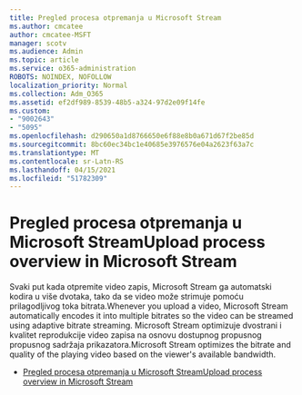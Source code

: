 ```yaml
---
title: Pregled procesa otpremanja u Microsoft Stream
ms.author: cmcatee
author: cmcatee-MSFT
manager: scotv
ms.audience: Admin
ms.topic: article
ms.service: o365-administration
ROBOTS: NOINDEX, NOFOLLOW
localization_priority: Normal
ms.collection: Adm_O365
ms.assetid: ef2df989-8539-48b5-a324-97d2e09f14fe
ms.custom:
- "9002643"
- "5095"
ms.openlocfilehash: d290650a1d8766650e6f88e8b0a671d67f2be85d
ms.sourcegitcommit: 8bc60ec34bc1e40685e3976576e04a2623f63a7c
ms.translationtype: MT
ms.contentlocale: sr-Latn-RS
ms.lasthandoff: 04/15/2021
ms.locfileid: "51782309"
---
```

# <a name="upload-process-overview-in-microsoft-stream"></a><span data-ttu-id="8a01c-102">Pregled procesa otpremanja u Microsoft Stream</span><span class="sxs-lookup"><span data-stu-id="8a01c-102">Upload process overview in Microsoft Stream</span></span>

<span data-ttu-id="8a01c-103">Svaki put kada otpremite video zapis, Microsoft Stream ga automatski kodira u više dvotaka, tako da se video može strimuje pomoću prilagodljivog toka bitrata.</span><span class="sxs-lookup"><span data-stu-id="8a01c-103">Whenever you upload a video, Microsoft Stream automatically encodes it into multiple bitrates so the video can be streamed using adaptive bitrate streaming.</span></span> <span data-ttu-id="8a01c-104">Microsoft Stream optimizuje dvostrani i kvalitet reprodukcije video zapisa na osnovu dostupnog propusnog propusnog sadržaja prikazatora.</span><span class="sxs-lookup"><span data-stu-id="8a01c-104">Microsoft Stream optimizes the bitrate and quality of the playing video based on the viewer's available bandwidth.</span></span>

- [<span data-ttu-id="8a01c-105">Pregled procesa otpremanja u Microsoft Stream</span><span class="sxs-lookup"><span data-stu-id="8a01c-105">Upload process overview in Microsoft Stream</span></span>](https://docs.microsoft.com/stream/upload-process-overview)
